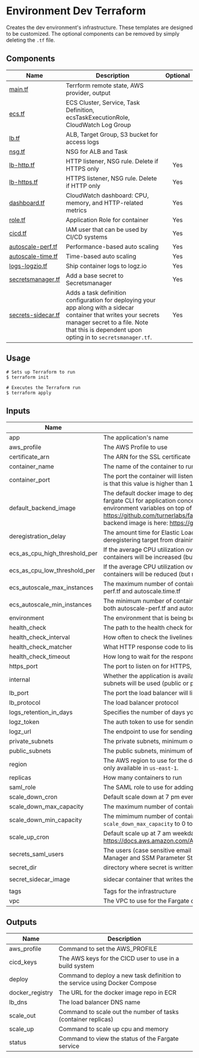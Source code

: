 # Environment Dev Terraform

Creates the dev environment's infrastructure. These templates are designed to be customized.
The optional components can be removed by simply deleting the `.tf` file.


## Components

| Name | Description | Optional |
|------|-------------|:----:|
| [main.tf][edm] | Terrform remote state, AWS provider, output |  |
| [ecs.tf][ede] | ECS Cluster, Service, Task Definition, ecsTaskExecutionRole, CloudWatch Log Group |  |
| [lb.tf][edl] | ALB, Target Group, S3 bucket for access logs  |  |
| [nsg.tf][edn] | NSG for ALB and Task |  |
| [lb-http.tf][edlhttp] | HTTP listener, NSG rule. Delete if HTTPS only | Yes |
| [lb-https.tf][edlhttps] | HTTPS listener, NSG rule. Delete if HTTP only | Yes |
| [dashboard.tf][edd] | CloudWatch dashboard: CPU, memory, and HTTP-related metrics | Yes |
| [role.tf][edr] | Application Role for container | Yes |
| [cicd.tf][edc] | IAM user that can be used by CI/CD systems | Yes |
| [autoscale-perf.tf][edap] | Performance-based auto scaling | Yes |
| [autoscale-time.tf][edat] | Time-based auto scaling | Yes |
| [logs-logzio.tf][edll] | Ship container logs to logz.io | Yes |
| [secretsmanager.tf][edsm] | Add a base secret to Secretsmanager | Yes |
| [secrets-sidecar.tf][ssc] | Adds a task definition configuration for deploying your app along with a sidecar container that writes your secrets manager secret to a file. Note that this is dependent upon opting in to `secretsmanager.tf`. | Yes |


## Usage

```
# Sets up Terraform to run
$ terraform init

# Executes the Terraform run
$ terraform apply
```


## Inputs

| Name | Description | Type | Default | Required |
|------|-------------|:----:|:-----:|:-----:|
| app | The application's name | string | - | yes |
| aws_profile | The AWS Profile to use | string | - | yes |
| certificate_arn | The ARN for the SSL certificate | string | - | yes |
| container_name | The name of the container to run | string | `app` | no |
| container_port | The port the container will listen on, used for load balancer health check Best practice is that this value is higher than 1024 so the container processes isn't running at root. | string | - | yes |
| default_backend_image | The default docker image to deploy with the infrastructure. Note that you can use the fargate CLI for application concerns like deploying actual application images and environment variables on top of the infrastructure provisioned by this template https://github.com/turnerlabs/fargate note that the source for the turner default backend image is here: https://github.com/turnerlabs/turner-defaultbackend | string | `quay.io/turner/turner-defaultbackend:0.2.0` | no |
| deregistration_delay | The amount time for Elastic Load Balancing to wait before changing the state of a deregistering target from draining to unused | string | `30` | no |
| ecs_as_cpu_high_threshold_per | If the average CPU utilization over a minute rises to this threshold, the number of containers will be increased (but not above ecs_autoscale_max_instances). | string | `80` | no |
| ecs_as_cpu_low_threshold_per | If the average CPU utilization over a minute drops to this threshold, the number of containers will be reduced (but not below ecs_autoscale_min_instances). | string | `20` | no |
| ecs_autoscale_max_instances | The maximum number of containers that should be running. used by both autoscale-perf.tf and autoscale.time.tf | string | `8` | no |
| ecs_autoscale_min_instances | The minimum number of containers that should be running. Must be at least 1. used by both autoscale-perf.tf and autoscale.time.tf For production, consider using at least "2". | string | `1` | no |
| environment | The environment that is being built | string | - | yes |
| health_check | The path to the health check for the load balancer to know if the container(s) are ready | string | - | yes |
| health_check_interval | How often to check the liveliness of the container | string | `30` | no |
| health_check_matcher | What HTTP response code to listen for | string | `200` | no |
| health_check_timeout | How long to wait for the response on the health check path | string | `10` | no |
| https_port | The port to listen on for HTTPS, always use 443 | string | `443` | no |
| internal | Whether the application is available on the public internet, also will determine which subnets will be used (public or private) | string | `true` | no |
| lb_port | The port the load balancer will listen on | string | `80` | no |
| lb_protocol | The load balancer protocol | string | `HTTP` | no |
| logs_retention_in_days | Specifies the number of days you want to retain log events | int | 90 | no |
| logz_token | The auth token to use for sending logs to Logz.io | string | - | yes |
| logz_url | The endpoint to use for sending logs to Logz.io | string | `https://listener.logz.io:8071` | no |
| private_subnets | The private subnets, minimum of 2, that are a part of the VPC(s) | string | - | yes |
| public_subnets | The public subnets, minimum of 2, that are a part of the VPC(s) | string | - | yes |
| region | The AWS region to use for the dev environment's infrastructure Currently, Fargate is only available in `us-east-1`. | string | `us-east-1` | no |
| replicas | How many containers to run | string | `1` | no |
| saml_role | The SAML role to use for adding users to the ECR policy | string | - | yes |
| scale_down_cron | Default scale down at 7 pm every day | string | `cron(0 23 * * ? *)` | no |
| scale_down_max_capacity | The maximum number of containers to scale down to. | string | `0` | no |
| scale_down_min_capacity | The mimimum number of containers to scale down to. Set this and `scale_down_max_capacity` to 0 to turn off service on the `scale_down_cron` schedule. | string | `0` | no |
| scale_up_cron | Default scale up at 7 am weekdays, this is UTC so it doesn't adjust to daylight savings https://docs.aws.amazon.com/AmazonCloudWatch/latest/events/ScheduledEvents.html | string | `cron(0 11 ? * MON-FRI *)` | no |
| secrets_saml_users | The users (case sensitive email addresses) from the saml role to give access to Secrets Manager and SSM Parameter Store | list | - | yes |
| secret_dir | directory where secret is written | string | `/var/secret` | yes |
| secret_sidecar_image | sidecar container that writes the secret to a file accessible by app container | string | `quay.io/turner/secretsmanager-sidecar` | yes |
| tags | Tags for the infrastructure | map | - | yes |
| vpc | The VPC to use for the Fargate cluster | string | - | yes |

## Outputs

| Name | Description |
|------|-------------|
| aws_profile | Command to set the AWS_PROFILE |
| cicd_keys | The AWS keys for the CICD user to use in a build system |
| deploy | Command to deploy a new task definition to the service using Docker Compose |
| docker_registry | The URL for the docker image repo in ECR |
| lb_dns | The load balancer DNS name |
| scale_out | Command to scale out the number of tasks (container replicas) |
| scale_up | Command to scale up cpu and memory |
| status | Command to view the status of the Fargate service |



[edm]: main.tf
[ede]: ecs.tf
[edl]: lb.tf
[edn]: nsg.tf
[edlhttp]: lb-http.tf
[edlhttps]: lb-https.tf
[edd]: dashboard.tf
[edr]: role.tf
[edc]: cicd.tf
[edap]: autoscale-perf.tf
[edat]: autoscale-time.tf
[edll]: logs-logzio.tf
[edsm]: secretsmanager.tf
[alb-docs]: https://docs.aws.amazon.com/elasticloadbalancing/latest/application/application-load-balancers.html
[up]: https://docs.aws.amazon.com/AmazonCloudWatch/latest/events/ScheduledEvents.html
[ssm]: ssm-parameters.tf
[ssc]: secrets-sidecar.tf